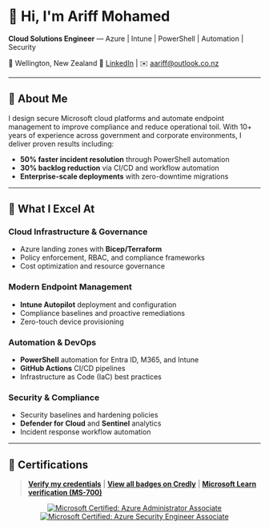 # 👋 Hi, I'm Ariff Mohamed
**Cloud Solutions Engineer** — Azure | Intune | PowerShell | Automation | Security
  
📍 Wellington, New Zealand
🔗 [LinkedIn](https://www.linkedin.com/in/ariff-mohamed/) | ✉️ [aariff@outlook.co.nz](mailto:aariff@outlook.co.nz)

---

## 🎯 About Me

I design secure Microsoft cloud platforms and automate endpoint management to improve compliance and reduce operational toil. With 10+ years of experience across government and corporate environments, I deliver proven results including:

- **50% faster incident resolution** through PowerShell automation
- **30% backlog reduction** via CI/CD and workflow automation
- **Enterprise-scale deployments** with zero-downtime migrations

---

## 💼 What I Excel At

### Cloud Infrastructure & Governance
- Azure landing zones with **Bicep/Terraform**
- Policy enforcement, RBAC, and compliance frameworks
- Cost optimization and resource governance

### Modern Endpoint Management
- **Intune Autopilot** deployment and configuration
- Compliance baselines and proactive remediations
- Zero-touch device provisioning

### Automation & DevOps
- **PowerShell** automation for Entra ID, M365, and Intune
- **GitHub Actions** CI/CD pipelines
- Infrastructure as Code (IaC) best practices

### Security & Compliance
- Security baselines and hardening policies
- **Defender for Cloud** and **Sentinel** analytics
- Incident response workflow automation

---

## 🏅 Certifications

> **[Verify my credentials](https://learn.microsoft.com/en-us/credentials/certifications/credential-verification)** | **[View all badges on Credly](https://www.credly.com/users/ariff-mohamed/badges)** | **[Microsoft Learn verification (MS-700)](https://learn.microsoft.com/api/credentials/share/en-us/Ariff-A/1FF2E73BDCAE576?sharingId=5996650C026DFF6A)**

<div align="center">

[![Microsoft Certified: Azure Administrator Associate](https://images.credly.com/size/110x110/images/336eebfc-0ac3-4553-9a67-b402f491f185/azure-administrator-associate-600x600.png)](https://www.credly.com/users/ariff-mohamed/badges)
[![Microsoft Certified: Azure Security Engineer Associate](https://images.credly.com/size/110x110/images/1ad16b6f-2c71-4a2e-ae74-ec69c4766039/azure-security-engineer-associate600x600.png)](https://www.credly.com/users/ariff-mohamed/badges)

</div>
